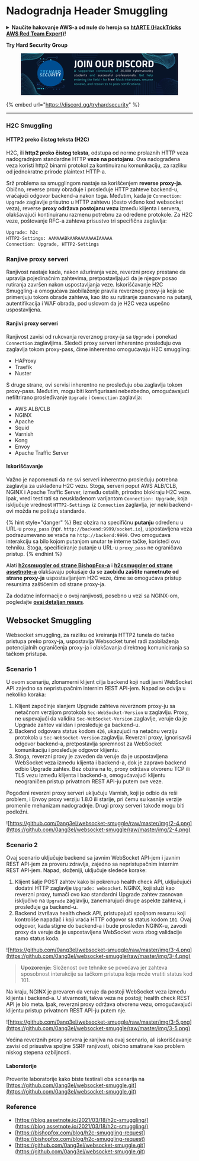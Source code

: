 # Nadogradnja Header Smuggling

<details>

<summary><strong>Naučite hakovanje AWS-a od nule do heroja sa</strong> <a href="https://training.hacktricks.xyz/courses/arte"><strong>htARTE (HackTricks AWS Red Team Expert)</strong></a><strong>!</strong></summary>

Drugi načini podrške HackTricks-u:

* Ako želite da vidite svoju **kompaniju reklamiranu na HackTricks-u** ili da **preuzmete HackTricks u PDF formatu** proverite [**PLANOVE ZA PRIJAVU**](https://github.com/sponsors/carlospolop)!
* Nabavite [**zvanični PEASS & HackTricks swag**](https://peass.creator-spring.com)
* Otkrijte [**Porodicu PEASS**](https://opensea.io/collection/the-peass-family), našu kolekciju ekskluzivnih [**NFT-ova**](https://opensea.io/collection/the-peass-family)
* **Pridružite se** 💬 [**Discord grupi**](https://discord.gg/hRep4RUj7f) ili [**telegram grupi**](https://t.me/peass) ili nas **pratite** na **Twitteru** 🐦 [**@carlospolopm**](https://twitter.com/hacktricks\_live)**.**
* **Podelite svoje hakovanje trikove slanjem PR-ova na** [**HackTricks**](https://github.com/carlospolop/hacktricks) i [**HackTricks Cloud**](https://github.com/carlospolop/hacktricks-cloud) github repozitorijume.

</details>

**Try Hard Security Group**

<figure><img src="/.gitbook/assets/telegram-cloud-document-1-5159108904864449420.jpg" alt=""><figcaption></figcaption></figure>

{% embed url="https://discord.gg/tryhardsecurity" %}

***

### H2C Smuggling <a href="#http2-over-cleartext-h2c" id="http2-over-cleartext-h2c"></a>

#### HTTP2 preko čistog teksta (H2C) <a href="#http2-over-cleartext-h2c" id="http2-over-cleartext-h2c"></a>

H2C, ili **http2 preko čistog teksta**, odstupa od norme prolaznih HTTP veza nadogradnjom standardne HTTP **veze na postojanu**. Ova nadograđena veza koristi http2 binarni protokol za kontinuiranu komunikaciju, za razliku od jednokratne prirode plaintext HTTP-a.

Srž problema sa smugglingom nastaje sa korišćenjem **reverse proxy-ja**. Obično, reverse proxy obrađuje i prosleđuje HTTP zahteve backend-u, vraćajući odgovor backend-a nakon toga. Međutim, kada je `Connection: Upgrade` zaglavlje prisutno u HTTP zahtevu (često viđeno kod websocket veza), reverse **proxy održava postojanu vezu** između klijenta i servera, olakšavajući kontinuiranu razmenu potrebnu za određene protokole. Za H2C veze, poštovanje RFC-a zahteva prisustvo tri specifična zaglavlja:
```
Upgrade: h2c
HTTP2-Settings: AAMAAABkAARAAAAAAAIAAAAA
Connection: Upgrade, HTTP2-Settings
```
### Ranjive proxy serveri <a href="#exploitation" id="exploitation"></a>

Ranjivost nastaje kada, nakon ažuriranja veze, reverzni proxy prestane da upravlja pojedinačnim zahtevima, pretpostavljajući da je njegov posao rutiranja završen nakon uspostavljanja veze. Iskorišćavanje H2C Smuggling-a omogućava zaobilaženje pravila reverznog proxy-ja koja se primenjuju tokom obrade zahteva, kao što su rutiranje zasnovano na putanji, autentifikacija i WAF obrada, pod uslovom da je H2C veza uspešno uspostavljena.

#### Ranjivi proxy serveri <a href="#exploitation" id="exploitation"></a>

Ranjivost zavisi od rukovanja reverznog proxy-ja sa `Upgrade` i ponekad `Connection` zaglavljima. Sledeći proxy serveri inherentno prosleđuju ova zaglavlja tokom proxy-pass, čime inherentno omogućavaju H2C smuggling:

* HAProxy
* Traefik
* Nuster

S druge strane, ovi servisi inherentno ne prosleđuju oba zaglavlja tokom proxy-pass. Međutim, mogu biti konfigurisani nebezbedno, omogućavajući nefiltrirano prosleđivanje `Upgrade` i `Connection` zaglavlja:

* AWS ALB/CLB
* NGINX
* Apache
* Squid
* Varnish
* Kong
* Envoy
* Apache Traffic Server

#### Iskorišćavanje <a href="#exploitation" id="exploitation"></a>

Važno je napomenuti da ne svi serveri inherentno prosleđuju potrebna zaglavlja za usklađenu H2C vezu. Stoga, serveri poput AWS ALB/CLB, NGINX i Apache Traffic Server, između ostalih, prirodno blokiraju H2C veze. Ipak, vredi testirati sa neusklađenom varijantom `Connection: Upgrade`, koja isključuje vrednost `HTTP2-Settings` iz `Connection` zaglavlja, jer neki backend-ovi možda ne poštuju standarde.

{% hint style="danger" %}
Bez obzira na specifičnu **putanju** određenu u URL-u `proxy_pass` (npr. `http://backend:9999/socket.io`), uspostavljena veza podrazumevano se vraća na `http://backend:9999`. Ovo omogućava interakciju sa bilo kojom putanjom unutar te interne tačke, koristeći ovu tehniku. Stoga, specificiranje putanje u URL-u `proxy_pass` ne ograničava pristup.
{% endhint %}

Alati [**h2csmuggler od strane BishopFox-a**](https://github.com/BishopFox/h2csmuggler) i [**h2csmuggler od strane assetnote-a**](https://github.com/assetnote/h2csmuggler) olakšavaju pokušaje da se **zaobiđu zaštite nametnute od strane proxy-ja** uspostavljanjem H2C veze, čime se omogućava pristup resursima zaštićenim od strane proxy-ja.

Za dodatne informacije o ovoj ranjivosti, posebno u vezi sa NGINX-om, pogledajte [**ovaj detaljan resurs**](../network-services-pentesting/pentesting-web/nginx.md#proxy\_set\_header-upgrade-and-connection).

## Websocket Smuggling

Websocket smuggling, za razliku od kreiranja HTTP2 tunela do tačke pristupa preko proxy-ja, uspostavlja Websocket tunel radi zaobilaženja potencijalnih ograničenja proxy-ja i olakšavanja direktnog komuniciranja sa tačkom pristupa.

### Scenario 1

U ovom scenariju, zlonamerni klijent cilja backend koji nudi javni WebSocket API zajedno sa nepristupačnim internim REST API-jem. Napad se odvija u nekoliko koraka:

1. Klijent započinje slanjem Upgrade zahteva reverznom proxy-ju sa netačnom verzijom protokola `Sec-WebSocket-Version` u zaglavlju. Proxy, ne uspevajući da validira `Sec-WebSocket-Version` zaglavlje, veruje da je Upgrade zahtev validan i prosleđuje ga backend-u.
2. Backend odgovara status kodom `426`, ukazujući na netačnu verziju protokola u `Sec-WebSocket-Version` zaglavlju. Reverzni proxy, ignorisavši odgovor backend-a, pretpostavlja spremnost za WebSocket komunikaciju i prosleđuje odgovor klijentu.
3. Stoga, reverzni proxy je zaveden da veruje da je uspostavljena WebSocket veza između klijenta i backend-a, dok je zapravo backend odbio Upgrade zahtev. Bez obzira na to, proxy održava otvorenu TCP ili TLS vezu između klijenta i backend-a, omogućavajući klijentu neograničen pristup privatnom REST API-ju putem ove veze.

Pogođeni reverzni proxy serveri uključuju Varnish, koji je odbio da reši problem, i Envoy proxy verziju 1.8.0 ili starije, pri čemu su kasnije verzije promenile mehanizam nadogradnje. Drugi proxy serveri takođe mogu biti podložni.

![https://github.com/0ang3el/websocket-smuggle/raw/master/img/2-4.png](https://github.com/0ang3el/websocket-smuggle/raw/master/img/2-4.png)

### Scenario 2

Ovaj scenario uključuje backend sa javnim WebSocket API-jem i javnim REST API-jem za proveru zdravlja, zajedno sa nepristupačnim internim REST API-jem. Napad, složeniji, uključuje sledeće korake:

1. Klijent šalje POST zahtev kako bi pokrenuo health check API, uključujući dodatni HTTP zaglavlje `Upgrade: websocket`. NGINX, koji služi kao reverzni proxy, tumači ovo kao standardni Upgrade zahtev zasnovan isključivo na `Upgrade` zaglavlju, zanemarujući druge aspekte zahteva, i prosleđuje ga backend-u.
2. Backend izvršava health check API, pristupajući spoljnom resursu koji kontroliše napadač i koji vraća HTTP odgovor sa status kodom `101`. Ovaj odgovor, kada stigne do backend-a i bude prosleđen NGINX-u, zavodi proxy da veruje da je uspostavljena WebSocket veza zbog validacije samo status koda.

![https://github.com/0ang3el/websocket-smuggle/raw/master/img/3-4.png](https://github.com/0ang3el/websocket-smuggle/raw/master/img/3-4.png)

> **Upozorenje:** Složenost ove tehnike se povećava jer zahteva sposobnost interakcije sa tačkom pristupa koja može vratiti status kod 101.

Na kraju, NGINX je prevaren da veruje da postoji WebSocket veza između klijenta i backend-a. U stvarnosti, takva veza ne postoji; health check REST API je bio meta. Ipak, reverzni proxy održava otvorenu vezu, omogućavajući klijentu pristup privatnom REST API-ju putem nje.

![https://github.com/0ang3el/websocket-smuggle/raw/master/img/3-5.png](https://github.com/0ang3el/websocket-smuggle/raw/master/img/3-5.png)

Većina reverznih proxy servera je ranjiva na ovaj scenario, ali iskorišćavanje zavisi od prisustva spoljne SSRF ranjivosti, obično smatrane kao problem niskog stepena ozbiljnosti.

#### Laboratorije

Proverite laboratorije kako biste testirali oba scenarija na [https://github.com/0ang3el/websocket-smuggle.git](https://github.com/0ang3el/websocket-smuggle.git)

### Reference

* [https://blog.assetnote.io/2021/03/18/h2c-smuggling/](https://blog.assetnote.io/2021/03/18/h2c-smuggling/)
* [https://bishopfox.com/blog/h2c-smuggling-request](https://bishopfox.com/blog/h2c-smuggling-request)
* [https://github.com/0ang3el/websocket-smuggle.git](https://github.com/0ang3el/websocket-smuggle.git)
